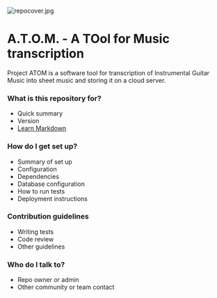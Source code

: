 ![repocover.jpg](repocover.jpg)
# A.T.O.M. - A TOol for Music transcription #

 Project ATOM is a software tool for transcription of Instrumental Guitar Music into sheet music and storing it on a cloud server. 

### What is this repository for? ###

* Quick summary
* Version
* [Learn Markdown](https://bitbucket.org/tutorials/markdowndemo)

### How do I get set up? ###

* Summary of set up
* Configuration
* Dependencies
* Database configuration
* How to run tests
* Deployment instructions

### Contribution guidelines ###

* Writing tests
* Code review
* Other guidelines

### Who do I talk to? ###

* Repo owner or admin
* Other community or team contact